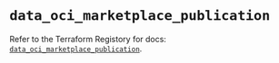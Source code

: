 # `data_oci_marketplace_publication`

Refer to the Terraform Registory for docs: [`data_oci_marketplace_publication`](https://registry.terraform.io/providers/oracle/oci/6.18.0/docs/data-sources/marketplace_publication).
